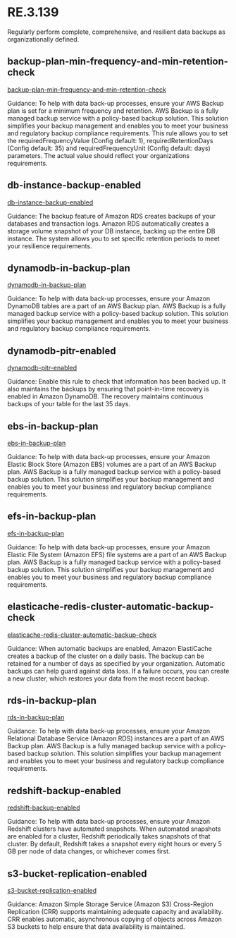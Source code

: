# RE.3.139
Regularly perform complete, comprehensive, and resilient data backups as organizationally defined.

##  backup-plan-min-frequency-and-min-retention-check
[backup-plan-min-frequency-and-min-retention-check](https://docs.aws.amazon.com/config/latest/developerguide/backup-plan-min-frequency-and-min-retention-check.html)

Guidance:
To help with data back-up processes, ensure your AWS Backup plan is set for a minimum frequency and retention. AWS Backup is a fully managed backup service with a policy-based backup solution. This solution simplifies your backup management and enables you to meet your business and regulatory backup compliance requirements. This rule allows you to set the requiredFrequencyValue (Config default: 1),  requiredRetentionDays (Config default: 35) and requiredFrequencyUnit (Config default: days) parameters. The actual value should reflect your organizations requirements.

##  db-instance-backup-enabled
[db-instance-backup-enabled](https://docs.aws.amazon.com/config/latest/developerguide/db-instance-backup-enabled.html)

Guidance:
The backup feature of Amazon RDS creates backups of your databases and transaction logs. Amazon RDS automatically creates a storage volume snapshot of your DB instance, backing up the entire DB instance. The system allows you to set specific retention periods to meet your resilience requirements.

##  dynamodb-in-backup-plan
[dynamodb-in-backup-plan](https://docs.aws.amazon.com/config/latest/developerguide/dynamodb-in-backup-plan.html)

Guidance:
To help with data back-up processes, ensure your Amazon DynamoDB tables are a part of an AWS Backup plan. AWS Backup is a fully managed backup service with a policy-based backup solution. This solution simplifies your backup management and enables you to meet your business and regulatory backup compliance requirements.

##  dynamodb-pitr-enabled
[dynamodb-pitr-enabled](https://docs.aws.amazon.com/config/latest/developerguide/dynamodb-pitr-enabled.html)

Guidance:
Enable this rule to check that information has been backed up. It also maintains the backups by ensuring that point-in-time recovery is enabled in Amazon DynamoDB. The recovery maintains continuous backups of your table for the last 35 days.

##  ebs-in-backup-plan
[ebs-in-backup-plan](https://docs.aws.amazon.com/config/latest/developerguide/ebs-in-backup-plan.html)

Guidance:
To help with data back-up processes, ensure your Amazon Elastic Block Store (Amazon EBS) volumes are a part of an AWS Backup plan. AWS Backup is a fully managed backup service with a policy-based backup solution. This solution simplifies your backup management and enables you to meet your business and regulatory backup compliance requirements.

##  efs-in-backup-plan
[efs-in-backup-plan](https://docs.aws.amazon.com/config/latest/developerguide/efs-in-backup-plan.html)

Guidance:
To help with data back-up processes, ensure your Amazon Elastic File System (Amazon EFS) file systems are a part of an AWS Backup plan. AWS Backup is a fully managed backup service with a policy-based backup solution. This solution simplifies your backup management and enables you to meet your business and regulatory backup compliance requirements.

##  elasticache-redis-cluster-automatic-backup-check
[elasticache-redis-cluster-automatic-backup-check](https://docs.aws.amazon.com/config/latest/developerguide/elasticache-redis-cluster-automatic-backup-check.html)

Guidance:
When automatic backups are enabled, Amazon ElastiCache creates a backup of the cluster on a daily basis. The backup can be retained for a number of days as specified by your organization. Automatic backups can help guard against data loss. If a failure occurs, you can create a new cluster, which restores your data from the most recent backup.

##  rds-in-backup-plan
[rds-in-backup-plan](https://docs.aws.amazon.com/config/latest/developerguide/rds-in-backup-plan.html)

Guidance:
To help with data back-up processes, ensure your Amazon Relational Database Service (Amazon RDS) instances are a part of an AWS Backup plan. AWS Backup is a fully managed backup service with a policy-based backup solution. This solution simplifies your backup management and enables you to meet your business and regulatory backup compliance requirements.

##  redshift-backup-enabled
[redshift-backup-enabled](https://docs.aws.amazon.com/config/latest/developerguide/redshift-backup-enabled.html)

Guidance:
To help with data back-up processes, ensure your Amazon Redshift clusters have automated snapshots. When automated snapshots are enabled for a cluster, Redshift periodically takes snapshots of that cluster. By default, Redshift takes a snapshot every eight hours or every 5 GB per node of data changes, or whichever comes first.

##  s3-bucket-replication-enabled
[s3-bucket-replication-enabled](https://docs.aws.amazon.com/config/latest/developerguide/s3-bucket-replication-enabled.html)

Guidance:
Amazon Simple Storage Service (Amazon S3) Cross-Region Replication (CRR) supports maintaining adequate capacity and availability. CRR enables automatic, asynchronous copying of objects across Amazon S3 buckets to help ensure that data availability is maintained.
